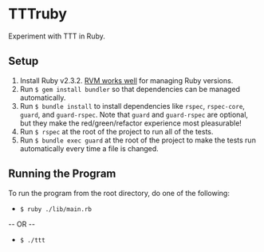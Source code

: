 TTTruby
===

Experiment with TTT in Ruby.

## Setup

1. Install Ruby v2.3.2. [RVM works well](http://rayhightower.com/blog/2013/05/16/upgrading-ruby-with-rvm/) for managing Ruby versions.
1. Run `$ gem install bundler` so that dependencies can be managed automatically.
1. Run `$ bundle install` to install dependencies like `rspec`, `rspec-core`, `guard`, and `guard-rspec`. Note that `guard` and `guard-rspec` are optional, but they make the red/green/refactor experience most pleasurable!
1. Run `$ rspec` at the root of the project to run all of the tests.
1. Run `$ bundle exec guard` at the root of the project to make the tests run automatically every time a file is changed.

## Running the Program

To run the program from the root directory, do one of the following:

* `$ ruby ./lib/main.rb`

 -- OR --

* `$ ./ttt`
